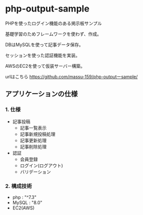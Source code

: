 # php-output-sample
PHPを使ったログイン機能のある掲示板サンプル

基礎学習のためフレームワークを使わず、作成。

DBはMySQLを使って記事データ保存。

セッションを使った認証機能を実装。

AWSのEC2を使って仮装サーバー構築。

urlはこちら
https://github.com/massu-159/php-outputーsample/

## アプリケーションの仕様

### 1. 仕様
- 記事投稿
  - 記事一覧表示
  - 記事新規投稿処理
  - 記事更新処理
  - 記事削除処理
- 認証
  - 会員登録
  - ログイン(ログアウト)
  - バリデーション

### 2. 構成技術
- php : "^7.3"
- MySQL : "8.0"
- EC2(AWS)